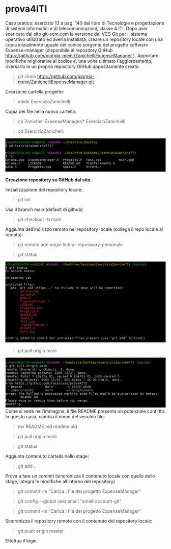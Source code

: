 # prova4ITI
Caso pratico: esercizio 13 a pag. 140 del libro di Tecnologie e progettazione di sistemi informatici e di telecomunicazioni, classe 4 ITI. Dopo aver scaricato dal sito git-scm.com la versione del VCS Git per il sistema operativo utilizzato ed averla installata, creare un repository locale con una copia inizialmente uguale del codice sorgente del progetto software Expense-manager (disponibile al repository GitHub https://github.com/giorgio-meini/ZanichelliExpenseManager ). Apportare modifiche migliorative al codice e, una volta ultimato l'aggiornamento, riversarlo in un proprio repository GitHub appositamente creato.

> git clone https://github.com/giorgio-meini/ZanichelliExpenseManager.git

Creazione cartella progetto:
> mkdir EsercizioZanichelli

Copia dei file nella nuova cartella:
> cp ZanichelliExpenseManager/* EsercizioZanichelli

> cd EsercizioZanichelli

![](contenutorepo.png)

**Creazione repository su GitHub dal sito.**

Inizializzazione del repository locale:
> git init

Usa il branch main (default di github)
> git checkout -b main

Aggiunta dell’indirizzo remoto nel repository locale (collega il repo locale al remoto):
> git remote add origin link-al-reposiyory-personale

> git status

![](gitstatus.png)
> git pull origin main

![](conflitto.png)
Come si vede nell'immagine, il file README presenta un potenziale conflitto. In questo caso, cambia il nome del vecchio file:
> mv README.md readme.old

> git pull origin main

> git status

Aggiunta contenuto cartella nello stage:
> git add .

Prova a fare un commit (sincronizza il contenuto locale con quello dello stage, integra le modifiche all’interno del repository)
> git commit -m "Carica i file del progetto ExpenseManager"

> git config --global user.email "email-account-git"

> git commit -m "Carica i file del progetto ExpenseManager"

Sincronizza il repository remoto con il contenuto del repository locale:
> git push origin master

Effettua il login.